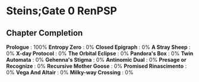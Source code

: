 # Steins;Gate 0 RenPSP
## Chapter Completion 
**Prologue** : 100%
**Entropy Zero** : 0%
**Closed Epigraph** : 0%
**A Stray Sheep** : 0%
**X-day Protocol** : 0%
**The Orbital Eclipse** : 0%
**Pandora's Box** : 0%
**Twin Automata** : 0%
**Gehenna's Stigma** : 0%
**Antinomic Dual** : 0%
**Presage or Recognize** : 0%
**Recursive Mother Goose** : 0%
**Promised Rinascimento** : 0%
**Vega And Altair** : 0%
**Milky-way Crossing** : 0%
